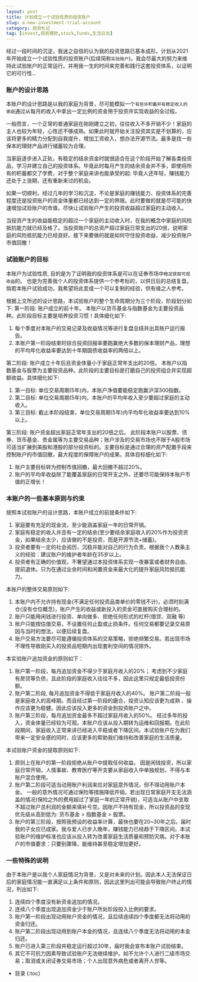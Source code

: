```yaml
---
layout: post
title: 计划成立一个试验性质的投资账户
slug: a-new-investment-trial-account
category: 投资札记
tag: [invest,投资理财,stock,funds,生活日志]
---
```

经过一段时间的沉淀，我迷之自信的认为我的投资思路已基本成形。计划从2021年开始成立一个试验性质的投资账户(后续简称`实验账户`)。我会尽最大的努力来维持此试验账户的正常运行。并用我一生的时间来完善和践行这套投资体系，以证明它的可行性...<!-- more -->

### 账户的设计思路

本账户的设计思路是以我的家庭为背景，尽可能模拟一个`有些许积蓄并有稳定收入的家庭`通过从每月的收入中拿出一定比例的资金用于投资并实现收益的全过程。

一般而言，一个正常的普通家庭在刚刚建立之初，往往收入不多开销不少！家庭的主人也较为年轻，心性还不够成熟。如果此时就开始关注投资其实是不划算的，应该将更多的精力分配到自我提升，增加工资收入，想办法开源节流。最多是找一些保本的理财产品进行储蓄较为合理。

当家庭逐步进入正轨，有稳定的结余资金时就很适合在这个阶段开始了解各类投资品，学习并建立自己的投资体系。毕竟此时每月产生的结余资金并不多，即使将所有的积蓄都交了学费，对于整个家庭来讲也能承受的起: 毕竟人还年轻，赚钱能力还处于上涨期，还有重新来过的机会。

如果一切顺利，经过几年的学习和沉淀，不论是家庭的赚钱能力、投资体系的完善程度还是投资账户的资金体量都已经达到一定的界限。此时要做的就是尽可能的快速增加试验账户的市值，尽快让试验账户产生的投资收益超过家庭的主动收入。

当投资产生的收益能稳定的超过一个家庭的主动收入时，在我的概念中家庭的风险抵抗能力就已经及格了。当投资账户的总资产超过家庭日常支出的20倍，说明家庭的风险抵抗能力已经良好。接下来要做的就是如何守住投资收益，减少投资账户市值回撤！

### 试验账户的目标

本账户为试验性质, 目的是为了证明我的投资体系是可以在证券市场中`稳定获取可观收益`的。 也是为完善我个人的投资体系提供一个参考标的，以供日后的总结复盘。倘若本账户试验成功，我希望将此变成一个可以复制的经验，供有缘之人参考。

根据上文所述的设计思路，本试验账户的整个生命周期分为三个阶段，阶段划分如下:
第一阶段: 账户成立的前十年。
本账户以货币基金与指数基金为主要投资品种。此阶段目标主要是培养投资习惯！具体细化如下:
1. 每个季度对本账户的交易记录及收益情况等进行复盘总结并出具账户运行报告。
2. 本账户第一阶段结束时综合投资回报率要跑赢绝大多数的保本理财产品，理想的平均年化收益率要达到十年期国债收益率的两倍以上。

第二阶段: 账户成立十年后且资金体量小于家庭正常年支出的20倍。
本账户以指数基金与股票为主要投资品种。此阶段的主要目标是打磨自己的投资组合并实现超额收益。具体细化如下:
1. 第一目标: 单位交易周期(5年)内，本账户净值要能稳定跑赢沪深300指数。
2. 第二目标: 单位交易周期(5年)内，本账户的平均年收入至少要超过家庭的主动收入。
3. 第三目标: 截止本阶段结束，单位交易周期(5年)内平均年化收益率要达到10%以上。

第三阶段: 账户资金超出家庭正常年支出的20倍之后。
此阶段本账户以股票、债券、货币基金、贵金属等为主要交易品种；账户涉及的交易市场也不限于A股市场可适当扩展到美股和港股的部分投资标的。主要目标是通过合理的资产配置手段来控制账户的市值回撤，最大程度的保障账户的成果。具体目标细化如下:
1. 账户主要目标转为控制市值回撤，最大回撤不超过20%。
2. 账户的平均年收益除了能覆盖家庭的日常开支之外，还要尽可能保持本账户市值的正增长！

### 本账户的一些基本原则与约束

按照本试验账户的设计思路，本账户成立的前提条件如下:
1. 家庭要有充足的现金流，至少能涵盖家庭一年的日常开销。
2. 家庭有稳定的收入并且有一定的结余(至少要结余家庭收入的20%作为投资资金，如果结余太少，应该做的不是投资，而是开源节流+储蓄)。
3. 投资者要有一定的社会阅历，沉稳并能对自己的行为负责。根据我个人教条主义的经验：建议账户的维护者年龄在35岁以上。
4. 投资者有正确的价值观，不奢望通过本投资体系实现一夜暴富或者财务自由、提前退休。只为在通过业余时间和闲置资金来最大化的提升家庭风险抵抗能力。

本账户的整体交易原则如下:
1. 本账户内不允许持有现金(不满足任何投资品类单价的零钱不计)，必须时刻满仓(没有仓位概念)，账户产生的收益或新投入的资金可直接购买合理标的。
2. 账户只能用闲钱进行投资、单向做多、拒绝任何形式的杠杆(借贷、双融 等)
3. 账户只能按估值交易，不设置任何止盈或止损条件。任何交易都要记录交易原因与当时的想法，以便后续复盘。
4. 账户交易方法要尽可能遵循投资体系的交易策略，拒绝频繁交易。若出现市场不理性导致刚买入的投资品短期内出现套利空间的情况除外。

本实验账户追加资金的原则如下：
1. 账户第一阶段，每月追加资金不得少于家庭月收入的20%； 考虑到不少家庭有房贷等负债，且此阶段的家庭收入往往不多，因此这里只规定最低投资份额。
2. 账户第二阶段, 每月追加资金不得低于家庭月收入的40%。 账户第二阶段一般是家庭收入的高峰期。而且经过第一阶段的磨合，投资认知应该更为成熟
、操作应该更为稳健。因此应该投入更多的资金到投资账户之中。
3. 账户第三阶段，每月追加资金最多不超过家庭月收入的50%。 经过多年的投入，资金体量已经较为可观。本账户应该从投入期转为运维和回报期。在此阶段期间，家庭收入正常来讲已经进入平稳或者下降区间。本试验账户在为我们带来一定安全感的同时，应该更多的帮助我们维持和改善家庭的生活质量。

本试验账户资金的提取原则如下:
1. 原则上在账户的第一阶段拒绝从账户中提取任何收益。 因是闲钱投资，所以家庭日常开销，人情事故、教育医疗等开支要从家庭收入中单独规划，不得与本账户混合使用。
2. 账户第二阶段可适当动用账户利润来应对家庭意外情况，但不得动用账户本金。 一般的意外情况可通过保险等措施降低开销。若出现日常家庭开支无法涵盖的情况(保险之外的费用超过了家庭一年的正常开销)，可适当从账户中支取不超过账户总利润的金额来填补亏空。因账户不持有现金，所以投资品的变现优先级从高到低为: 货币基金 > 指数基金 > 股票。
3. 账户的第三阶段，按照我预设的收益率计算，最快也要在20~30年之后。届时我的子女应已成家。我与爱人已步入晚年，赚钱能力已经趋于下降区间。本试验账户的维护标准也应该从投入转为改善家庭生活质量和预防灾病。对于本账户的市值要求：只要别骤降，能维持甚至稳定增加更好。

### 一些特殊的说明

由于本账户是以我个人家庭情况为背景，又是对未来的计划。因此本人无法保证日后的家庭情况能一直满足以上条件和原则，因此这里列出可能会导致账户终止的情况，列出如下:
1. 连续四个季度没有新资金追加的情况。
2. 连续八个季度出现追加资金少于账户所处阶段投入比例的要求。
3. 账户第一阶段出现动用账户资金的情况，且后续连续四个季度都无法将动用的资金归还。
4. 账户第二阶段出现动用到账户本金的情况，且连续八个季度无法将动用的本金归还。
5. 账户已进入第三阶段并稳定运行超过30年，届时我会宣布本账户试验结束。
6. 其它不可抗力因素导致试验账户无法继续维护。如不允许个人进行二级市场交易；取消或关闭证券交易市场；个人出现意外病危或者离开人世等。


* 目录
{:toc}
